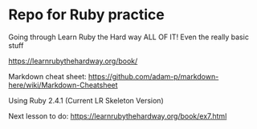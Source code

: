 # Repo for Ruby practice

Going through Learn Ruby the Hard way
ALL OF IT! Even the really basic stuff

https://learnrubythehardway.org/book/


Markdown cheat sheet:
https://github.com/adam-p/markdown-here/wiki/Markdown-Cheatsheet

Using Ruby 2.4.1 (Current LR Skeleton Version)

Next lesson to do:
https://learnrubythehardway.org/book/ex7.html

